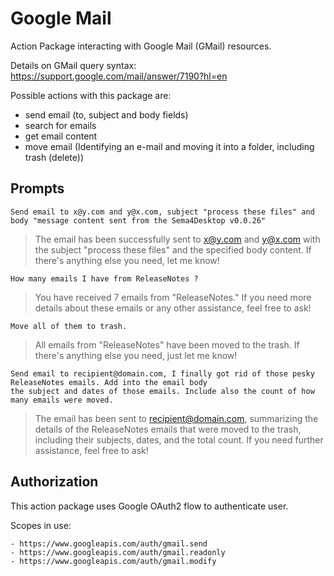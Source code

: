 # Google Mail

Action Package interacting with Google Mail (GMail) resources.

Details on GMail query syntax: https://support.google.com/mail/answer/7190?hl=en

Possible actions with this package are:

- send email (to, subject and body fields)
- search for emails
- get email content
- move email (Identifying an e-mail and moving it into a folder, including trash (delete))

## Prompts

```
Send email to x@y.com and y@x.com, subject "process these files" and
body "message content sent from the Sema4Desktop v0.0.26"
```

> The email has been successfully sent to x@y.com and y@x.com with the
> subject "process these files" and the specified body content. If there's anything else you
> need, let me know!

```
How many emails I have from ReleaseNotes ?
```

> You have received 7 emails from "ReleaseNotes." If you need more details about these emails or any
> other assistance, feel free to ask!

```
Move all of them to trash.
```

> All emails from "ReleaseNotes" have been moved to the trash. If there's anything else you need, just let me know!

```
Send email to recipient@domain.com, I finally got rid of those pesky ReleaseNotes emails. Add into the email body
the subject and dates of those emails. Include also the count of how many emails were moved.
```

> The email has been sent to recipient@domain.com, summarizing the details of the ReleaseNotes emails that
> were moved to the trash, including their subjects, dates, and the total count. If you need further assistance,
> feel free to ask!

## Authorization

This action package uses Google OAuth2 flow to authenticate user.

Scopes in use:

    - https://www.googleapis.com/auth/gmail.send
    - https://www.googleapis.com/auth/gmail.readonly
    - https://www.googleapis.com/auth/gmail.modify
